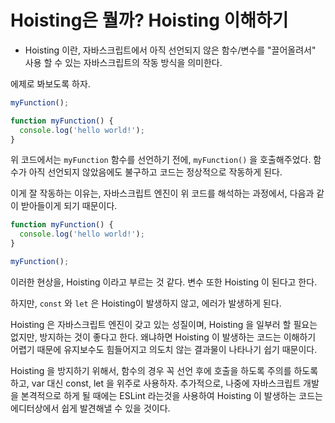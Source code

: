 # Hoisting은 뭘까? Hoisting 이해하기

* Hoisting 이란, 자바스크립트에서 아직 선언되지 않은 함수/변수를 "끌어올려서" 사용 할 수 있는 자바스크립트의 작동 방식을 의미한다.

에제로 봐보도록 하자.

```javascript
myFunction();

function myFunction() {
  console.log('hello world!');
}
```

위 코드에서는 `myFunction` 함수를 선언하기 전에, `myFunction()` 을 호출해주었다. 함수가 아직 선언되지 않았음에도 불구하고 코드는 정상적으로 작동하게 된다.

이게 잘 작동하는 이유는, 자바스크립트 엔진이 위 코드를 해석하는 과정에서, 다음과 같이 받아들이게 되기 때문이다.

```javascript
function myFunction() {
  console.log('hello world!');
}

myFunction();
```

이러한 현상을, Hoisting 이라고 부르는 것 같다.
변수 또한 Hoisting 이 된다고 한다.

하지만, `const` 와 `let` 은 Hoisting이 발생하지 않고, 에러가 발생하게 된다.

Hoisting 은 자바스크립트 엔진이 갖고 있는 성질이며, Hoisting 을 일부러 할 필요는 없지만, 방지하는 것이 좋다고 한다. 왜냐하면 Hoisting 이 발생하는 코드는 이해하기 어렵기 때문에 유지보수도 힘들어지고 의도치 않는 결과물이 나타나기 쉽기 때문이다.

Hoisting 을 방지하기 위해서, 함수의 경우 꼭 선언 후에 호출을 하도록 주의를 하도록 하고, var 대신 const, let 을 위주로 사용하자. 추가적으로, 나중에 자바스크립트 개발을 본격적으로 하게 될 때에는 ESLint 라는것을 사용하여 Hoisting 이 발생하는 코드는 에디터상에서 쉽게 발견해낼 수 있을 것이다.